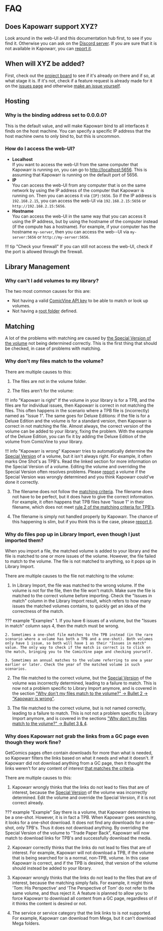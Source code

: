 # FAQ

## Does Kapowarr support XYZ?

Look around in the web-UI and this documentation hub first, to see if you find it. Otherwise you can ask on the [Discord server](https://discord.gg/nMNdgG7vsE). If you are sure that it is not available in Kapowarr, you can [report it](./reporting.md).

## When will XYZ be added?

First, check out the [project board](https://github.com/users/Casvt/projects/5) to see if it's already on there and if so, at what stage it is. If it's not, check if a feature request is already made for it on the [issues page](https://github.com/Casvt/Kapowarr/issues) and otherwise [make an issue yourself](./reporting.md).

## Hosting

### Why is the binding address set to 0.0.0.0?

This is the default value, and will make Kapowarr bind to all interfaces it finds on the host machine. You can specify a specific IP address that the host machine owns to only bind to, but this is uncommon.

### How do I access the web-UI?

- **Localhost**  
    If you want to access the web-UI from the same computer that Kapowarr is running on, you can go to [http://localhost:5656](http://localhost:5656). This is assuming that Kapowarr is running on the default port of 5656.
- **IP**  
    You can access the web-UI from any computer that is on the same network by using the IP address of the computer that Kapowarr is running on. Then you can access it via `{IP}:5656`. So if the IP address is `192.168.2.15`, you can access the web-UI via `192.168.2.15:5656` or `http://192.168.2.15:5656`.
- **Hostname**  
    You can access the web-UI in the same way that you can access it using the IP address, but by using the hostname of the computer instead (if the compute has a hostname). For example, if your computer has the hostname `my-server`, then you can access the web--UI via `my-server:5656` or `http://my-server:5656`.

!!! tip "Check your firewall"
    If you can still not access the web-UI, check if the port is allowed through the firewall.

## Library Management

### Why can't I add volumes to my library?

The two most common causes for this are:

- Not having a valid [ComicVine API key](../settings/general.md#comic-vine-api-key) to be able to match or look up volumes.
- Not having a [root folder](../settings/mediamanagement.md#root-folders) defined.

## Matching

A lot of the problems with matching are caused by [the Special Version of the volume](../general_info/matching.md#special-version) not being determined correctly. This is the first thing that should be checked, in case of problems with matching.

### Why don't my files match to the volume?

There are multiple causes to this:

1. The files are not in the volume folder.

2. The files aren't for the volume:

!!! info "Kapowarr is right"
    If the volume in your library is for a TPB, and the files are for individual issues, then Kapowarr is correct in not matching the files. This often happens in the scenario where a TPB file is (incorrectly) named as "Issue 1". The same goes for Deluxe Editions: if the file is for a Deluxe Edition and the volume is for a standard version, then Kapowarr is correct in not matching the file. Almost always, the correct version of the volume can be added to your library, fixing the problem. With the example of the Deluxe Edition, you can fix it by adding the Deluxe Edition of the volume from ComicVine to your library.

!!! info "Kapowarr is wrong"
    <a name="wrong-special-version"></a> Kapowarr tries to automatically determine the [Special Version](../general_info/matching.md#special-version) of a volume, but it isn't always right. For example, it often marks One Shot's as TPB's. Read the linked section for more information on the Special Version of a volume. Editing the volume and overriding the Special Version often resolves problems. Please [report](./reporting.md) a volume if the Special Version was wrongly determined and you think Kapowarr could've done it correctly.

3. <a name="wrong-filename"></a> The filename does not follow the [matching criteria](../general_info/matching.md#files-to-issues). The filename does not have to be perfect, but it does have to give the correct information. For example, it often happens that TPB files have "Issue 1" in their filename, which does not meet [rule 2 of the matching criteria for TPB's](../general_info/matching.md#tpb-volume).

3. The filename is simply not handled properly by Kapowarr. The chance of this happening is slim, but if you think this is the case, please [report it](../other_docs/reporting.md).

### Why do files pop up in Library Import, even though I just imported them?

When you import a file, the matched volume is added to your library and the file is matched to one or more issues of the volume. However, the file failed to match to the volume. The file is not matched to anything, so it pops up in Library Import.

There are multiple causes to the file not matching to the volume:

1. In Library Import, the file was matched to the wrong volume. If the volume is not for the file, then the file won't match. Make sure the file is matched to the correct volume before importing. Check the "Issues in match" column in the Library Import result, which refers to how many issues the matched volumes contains, to quickly get an idea of the correctness of the match.

??? example "Examples"
    1. If you have 6 issues of a volume, but the "Issues in match" column says 4, then the match must be wrong.
    
    2. Sometimes a one-shot file matches to the TPB instead (in the rare scenario where a volume has both a TPB and a one-shot). Both volumes only have 1 issue, so both will have 1 as their "Issues in match" value. The only way to check if the match is correct is to click on the match, bringing you to the ComicVine page and checking yourself.

    3. Sometimes an annual matches to the volume referring to one a year earlier or later. Check the year of the matched volume in such scenarios. 

2. The file matched to the correct volume, but the [Special Version](../general_info/matching.md#special-version) of the volume was incorrectly determined, leading to a failure to match. This is now not a problem specific to Library Import anymore, and is covered in the section ["Why don't my files match to the volume?" -> Bullet 2 -> "Kapowarr is wrong"](#wrong-special-version).

3. The file matched to the correct volume, but is not named correctly, leading to a failure to match. This is not not a problem specific to Library Import anymore, and is covered in the sections ["Why don't my files match to the volume?" -> Bullet 3 & 4](#wrong-filename).

### Why does Kapowarr not grab the links from a GC page even though they work fine?

GetComics pages often contain downloads for more than what is needed, so Kapowarr filters the links based on what it needs and what it doesn't. If Kapowarr did not download anything from a GC page, then it thought the links weren't for any content of interest [that matches the criteria](../general_info/matching#gc-groups).

There are multiple causes to this:

1. Kapowarr wrongly thinks that the links do not lead to files that are of interest, because the [Special Version](../general_info/matching.md#special-version) of the volume was incorrectly determined. Edit the volume and override the Special Version, if it is not correct already. 

??? example "Example"
    Say there is a volume, that Kapowarr determines to be a one-shot. However, it is in fact a TPB. When Kapowarr goes searching, it looks for a one-shot download. It does not find any downloads for a one-shot, only TPB's. Thus it does not download anything. By overriding the Special Version of the volume to "Trade Paper Back", Kapowarr will now match to download links for TPB's and successfully download the media.

2. Kapowarr correctly thinks that the links do not lead to files that are of interest. For example, Kapowarr will not download a TPB, if the volume that is being searched for is a normal, non-TPB, volume. In this case Kapowarr is correct, and if the TPB is desired, that version of the volume should instead be added to your library.

3. Kapowarr wrongly thinks that the links do not lead to the files that are of interest, because the matching simply fails. For example, it might think 'Tom: His Perspective' and 'The Perspective of Tom' do not refer to the same volume, and thus reject it. A feature is planned to allow you to force Kapowarr to download all content from a GC page, regardless of if it thinks the content is desired or not.

4. The service or service category that the link links to is not supported. For example, Kapowarr can download from Mega, but it can't download Mega folders.

